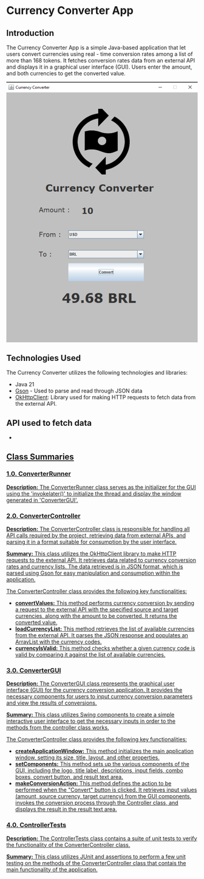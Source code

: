 <h1>Currency Converter App </h1>
<h2>Introduction</h2>
<p>
    The Currency Converter App is a simple Java-based application that let users convert currencies using real - time conversion rates among a list of more than 168 tokens. It fetches conversion rates data from an external API and displays it in a graphical user interface (GUI). Users enter the amount, and both currencies to get the converted value. 
</p>

</p>

<p align="center">
    <img src="https://github.com/murilo-l1/CurrencyConverter/blob/master/src/main/assets/ApplicationDemo.png" align="center">
</p>

<h2>Technologies Used</h2>
<p>
    The Currency Converter utilizes the following technologies and libraries:
</p>
<ul>
  <li>Java 21</li>
  <li><a href="https://github.com/google/gson">Gson</a> - Used to parse and read through JSON data</li>
  <li><a href="https://square.github.io/okhttp/3.x/okhttp/okhttp3/OkHttpClient.html">OkHttpClient</a>: Library used for making HTTP requests to fetch data from the external API.</li>
</ul>

<h2>API used to fetch data</h2>
<p>
<ul>
	<li><a href="https://apilayer.com/marketplace/currency_data-api"</li>
</ul>
</p>
<h2>Class Summaries</h2>

<h3>1.0. ConverterRunner </h3>
<p>
    <strong>Description:</strong> The ConverterRunner class serves as the initializer for the GUI using the 'invokelater()' to initialize the thread and display the window generated in 'ConverterGUI'.
</p>

<h3>2.0. ConverterController </h3>
<p>
    <strong>Description:</strong> The ConverterController class is responsible for handling all API calls required by the project, retrieving data from external APIs, and parsing it in a format suitable for consumption by the user interface.
</p>
<p>
    <strong>Summary:</strong> This class utilizes the OkHttpClient library to make HTTP requests to the external API. It retrieves data related to currency conversion rates and currency lists. The data retrieved is in JSON format, which is parsed using Gson for easy manipulation and consumption within the application.
</p>
<p>
    The ConverterController class provides the following key functionalities:
    <ul>
        <li><strong>convertValues:</strong> This method performs currency conversion by sending a request to the external API with the specified source and target currencies, along with the amount to be converted. It returns the converted value.</li>
        <li><strong>loadCurrencyList:</strong> This method retrieves the list of available currencies from the external API. It parses the JSON response and populates an ArrayList with the currency codes.</li>
        <li><strong>currencyIsValid:</strong> This method checks whether a given currency code is valid by comparing it against the list of available currencies.</li>
    </ul>
</p>

<h3>3.0. ConverterGUI </h3>
<p>
    <strong>Description:</strong> The ConverterGUI class represents the graphical user interface (GUI) for the currency conversion application. It provides the necessary components for users to input currency conversion parameters and view the results of conversions.
</p>
<p>
    <strong>Summary:</strong> This class utilizes Swing components to create a simple interactive user interface to get the necessary inputs in order to the methods from the controller class works.
<p>
    The ConverterController class provides the following key functionalities:
    <ul>
        <li><strong>createApplicationWindow:</strong> This method initializes the main application window, setting its size, title, layout, and other properties.</li>
        <li><strong>setComponents:</strong> This method sets up the various components of the GUI, including the logo, title label, descriptions, input fields, combo boxes, convert button, and result text area.</li>
        <li><strong>makeConversionAction:</strong> This method defines the action to be performed when the "Convert" button is clicked. It retrieves input values (amount, source currency, target currency) from the GUI components, invokes the conversion process through the Controller class, and displays the result in the result text area.</li>
    </ul>
</p>

<h3>4.0. ControllerTests </h3>
<p>
    <strong>Description:</strong> The ControllerTests class contains a suite of unit tests to verify the functionality of the ConverterController class.
</p>
<p>
    <strong>Summary:</strong> This class utilizes JUnit and assertions to perform a few unit testing on the methods of the ConverterController class that contais the main functionality of the application.
</p>
